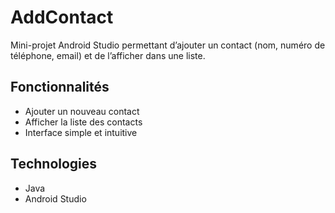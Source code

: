 # AddContact

Mini-projet Android Studio permettant d’ajouter un contact (nom, numéro de téléphone, email) et de l’afficher dans une liste.

## Fonctionnalités
- Ajouter un nouveau contact
- Afficher la liste des contacts
- Interface simple et intuitive

## Technologies
- Java
- Android Studio
